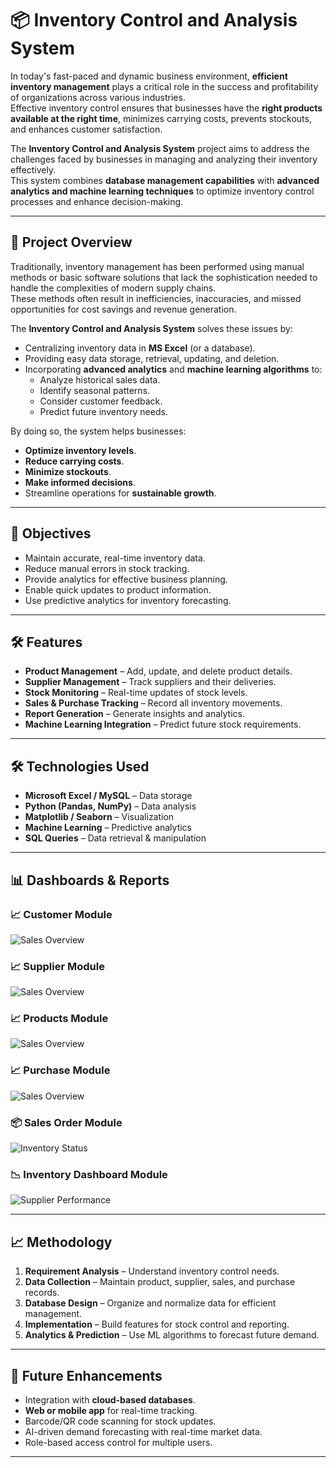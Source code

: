 # 📦 Inventory Control and Analysis System

In today's fast-paced and dynamic business environment, **efficient inventory management** plays a critical role in the success and profitability of organizations across various industries.  
Effective inventory control ensures that businesses have the **right products available at the right time**, minimizes carrying costs, prevents stockouts, and enhances customer satisfaction.  

The **Inventory Control and Analysis System** project aims to address the challenges faced by businesses in managing and analyzing their inventory effectively.  
This system combines **database management capabilities** with **advanced analytics and machine learning techniques** to optimize inventory control processes and enhance decision-making.

---

## 📌 Project Overview
Traditionally, inventory management has been performed using manual methods or basic software solutions that lack the sophistication needed to handle the complexities of modern supply chains.  
These methods often result in inefficiencies, inaccuracies, and missed opportunities for cost savings and revenue generation.

The **Inventory Control and Analysis System** solves these issues by:
- Centralizing inventory data in **MS Excel** (or a database).
- Providing easy data storage, retrieval, updating, and deletion.
- Incorporating **advanced analytics** and **machine learning algorithms** to:
  - Analyze historical sales data.
  - Identify seasonal patterns.
  - Consider customer feedback.
  - Predict future inventory needs.

By doing so, the system helps businesses:
- **Optimize inventory levels**.
- **Reduce carrying costs**.
- **Minimize stockouts**.
- **Make informed decisions**.
- Streamline operations for **sustainable growth**.

---

## 🎯 Objectives
- Maintain accurate, real-time inventory data.
- Reduce manual errors in stock tracking.
- Provide analytics for effective business planning.
- Enable quick updates to product information.
- Use predictive analytics for inventory forecasting.

---

## 🛠️ Features
- **Product Management** – Add, update, and delete product details.
- **Supplier Management** – Track suppliers and their deliveries.
- **Stock Monitoring** – Real-time updates of stock levels.
- **Sales & Purchase Tracking** – Record all inventory movements.
- **Report Generation** – Generate insights and analytics.
- **Machine Learning Integration** – Predict future stock requirements.
  
---

## 🛠️ Technologies Used
- **Microsoft Excel / MySQL** – Data storage
- **Python (Pandas, NumPy)** – Data analysis
- **Matplotlib / Seaborn** – Visualization
- **Machine Learning** – Predictive analytics
- **SQL Queries** – Data retrieval & manipulation

---

## 📊 Dashboards & Reports

### 📈 Customer Module
![Sales Overview](dashboards/dashboard1.png)

### 📈 Supplier Module
![Sales Overview](dashboards/dashboard1.png)

### 📈 Products Module
![Sales Overview](dashboards/dashboard1.png)

### 📈 Purchase Module
![Sales Overview](dashboards/dashboard1.png)

### 📦 Sales Order Module
![Inventory Status](dashboards/dashboard2.png)

### 📉 Inventory Dashboard Module
![Supplier Performance](dashboards/dashboard3.png)

---

## 📈 Methodology
1. **Requirement Analysis** – Understand inventory control needs.
2. **Data Collection** – Maintain product, supplier, sales, and purchase records.
3. **Database Design** – Organize and normalize data for efficient management.
4. **Implementation** – Build features for stock control and reporting.
5. **Analytics & Prediction** – Use ML algorithms to forecast future demand.

---

## 🚀 Future Enhancements
- Integration with **cloud-based databases**.
- **Web or mobile app** for real-time tracking.
- Barcode/QR code scanning for stock updates.
- AI-driven demand forecasting with real-time market data.
- Role-based access control for multiple users.

---
